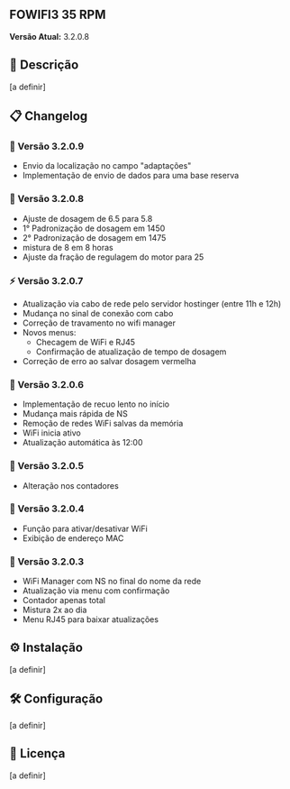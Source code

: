 ## FOWIFI3 35 RPM
**Versão Atual:** 3.2.0.8

## 📌 Descrição
[a definir]

## 📋 Changelog

### 🔄 Versão 3.2.0.9
- Envio da localização no campo "adaptações"
- Implementação de envio de dados para uma base reserva

### 🔧 Versão 3.2.0.8
- Ajuste de dosagem de 6.5 para 5.8
- 1° Padronização de dosagem em 1450
- 2° Padronização de dosagem em 1475
- mistura de 8 em 8 horas
- Ajuste da fração de regulagem do motor para 25

### ⚡ Versão 3.2.0.7
- Atualização via cabo de rede pelo servidor hostinger (entre 11h e 12h)
- Mudança no sinal de conexão com cabo
- Correção de travamento no wifi manager
- Novos menus:
  - Checagem de WiFi e RJ45
  - Confirmação de atualização de tempo de dosagem
- Correção de erro ao salvar dosagem vermelha

### 🚀 Versão 3.2.0.6
- Implementação de recuo lento no início
- Mudança mais rápida de NS
- Remoção de redes WiFi salvas da memória
- WiFi inicia ativo
- Atualização automática às 12:00

### 🔢 Versão 3.2.0.5
- Alteração nos contadores

### 📶 Versão 3.2.0.4
- Função para ativar/desativar WiFi
- Exibição de endereço MAC

### 🔄 Versão 3.2.0.3
- WiFi Manager com NS no final do nome da rede
- Atualização via menu com confirmação
- Contador apenas total
- Mistura 2x ao dia
- Menu RJ45 para baixar atualizações

## ⚙️ Instalação
[a definir]

## 🛠️ Configuração
[a definir]

## 📄 Licença
[a definir]
